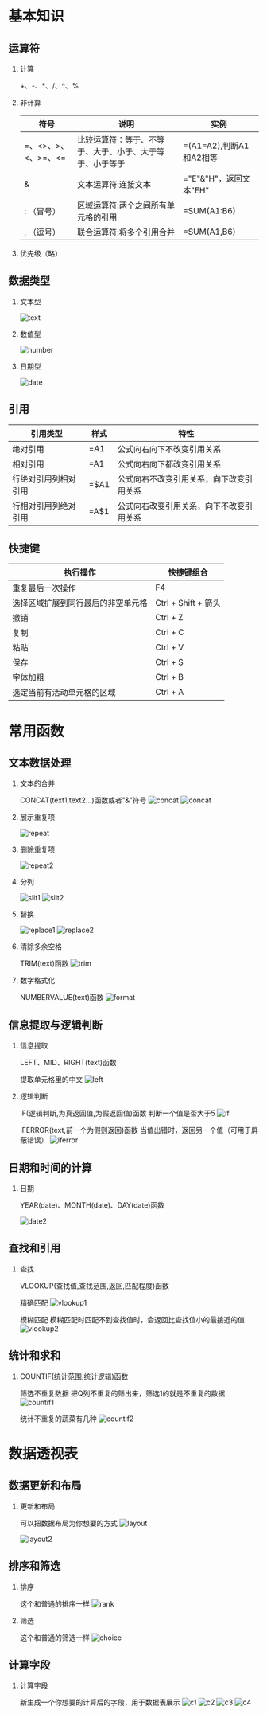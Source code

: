 # 基本知识
## 运算符
1. 计算
    
    +、-、*、/、^、%

2. 非计算
   
    |  符号  | 说明  | 实例 |
    |  ----  | ----  | ---- |
    | =、<>、>、<、>=、<=  | 比较运算符：等于、不等于、大于、小于、大于等于、小于等于 |=(A1=A2),判断A1和A2相等|
    | &  | 文本运算符:连接文本 |="E"&"H"，返回文本"EH"|
    | : （冒号）| 区域运算符:两个之间所有单元格的引用 |=SUM(A1:B6)|
    | , （逗号）| 联合运算符:将多个引用合并 |=SUM(A1,B6)|
3. 优先级（略）

## 数据类型
1. 文本型
   
   ![text](./text.png "text")

2. 数值型
   
   ![number](./number.png "number")
3. 日期型

    ![date](./date.png "date")
## 引用
   | 引用类型 | 样式 | 特性 |
   | ---- | ---- | ---- |
   |绝对引用| =$A$1 | 公式向右向下不改变引用关系 |
   |相对引用| =A1 | 公式向右向下都改变引用关系 |
   |行绝对引用列相对引用| =$A1 | 公式向右不改变引用关系，向下改变引用关系|
   |行相对引用列绝对引用| =A$1 | 公式向右改变引用关系，向下不改变引用关系|

## 快捷键
   | 执行操作 | 快捷键组合 |
   | ---- | ---- |
   | 重复最后一次操作 | F4 |
   | 选择区域扩展到同行最后的非空单元格 | Ctrl + Shift + 箭头|
   | 撤销 | Ctrl + Z |
   | 复制 | Ctrl + C |
   | 粘贴 | Ctrl + V |
   | 保存 | Ctrl + S |
   | 字体加粗 | Ctrl + B |
   | 选定当前有活动单元格的区域 | Ctrl + A |

# 常用函数
## 文本数据处理
1. 文本的合并

    CONCAT(text1,text2...)函数或者"&"符号
    ![concat](./concat1.jpg "concat1")
    ![concat](./concat2.jpg "concat2")
2. 展示重复项

    ![repeat](./repeat.jpg "repeat")

3. 删除重复项

    ![repeat2](./repeat2.jpg "repeat2")

4. 分列

    ![slit1](./slit1.jpg "slit1")
    ![slit2](./slit2.jpg "slit2")

5. 替换
   
   ![replace1](./replace1.jpg)
   ![replace2](./replace2.jpg)

6. 清除多余空格
   
   TRIM(text)函数
    ![trim](./trim.jpg)

7. 数字格式化
   
    NUMBERVALUE(text)函数
    ![format](./format.jpg)

## 信息提取与逻辑判断

1. 信息提取
   
    LEFT、MID、RIGHT(text)函数
    
    提取单元格里的中文
    ![left](./left.jpg "left")

2. 逻辑判断

    IF(逻辑判断,为真返回值,为假返回值)函数
    判断一个值是否大于5
    ![if](./if.jpg "if")

    IFERROR(text,前一个为假则返回)函数
    当值出错时，返回另一个值（可用于屏蔽错误）
    ![iferror](./iferror.jpg "iferror")
## 日期和时间的计算

1. 日期

    YEAR(date)、MONTH(date)、DAY(date)函数
    
    ![date2](date2.jpg "date2")

## 查找和引用

1. 查找
   
    VLOOKUP(查找值,查找范围,返回,匹配程度)函数

    精确匹配
   ![vlookup1](vlookup1.jpg "vlookup1")

    模糊匹配
    模糊匹配时匹配不到查找值时，会返回比查找值小的最接近的值
   ![vlookup2](vlookup2.jpg "vlookup2")


## 统计和求和

1. COUNTIF(统计范围,统计逻辑)函数
   
   筛选不重复数据
   把Q列不重复的筛出来，筛选1的就是不重复的数据
   ![countif1](countif1.jpg "countif1")

   统计不重复的蔬菜有几种
   ![countif2](countif2.jpg "countif2")


# 数据透视表
## 数据更新和布局
1. 更新和布局
    
    可以把数据布局为你想要的方式
    ![layout](layout.jpg "layout")

    ![layout2](layout2.jpg "layout2")

## 排序和筛选
1. 排序
   
   这个和普通的排序一样
   ![rank](rank.jpg "rank")

2. 筛选

    这个和普通的筛选一样
   ![choice](choice.jpg "choice")
## 计算字段

1. 计算字段
    
    新生成一个你想要的计算后的字段，用于数据表展示
    ![c1](c1.jpg "c1")
    ![c2](c2.jpg "c2")
    ![c3](c3.jpg "c3")
    ![c4](c4.jpg "c4")